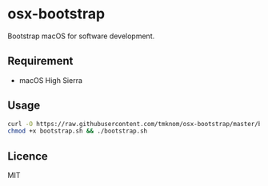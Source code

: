 # osx-bootstrap

Bootstrap macOS for software development.

## Requirement

- macOS High Sierra

## Usage

```bash
curl -O https://raw.githubusercontent.com/tmknom/osx-bootstrap/master/bootstrap.sh
chmod +x bootstrap.sh && ./bootstrap.sh
```

## Licence

MIT
